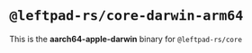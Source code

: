 # `@leftpad-rs/core-darwin-arm64`

This is the **aarch64-apple-darwin** binary for `@leftpad-rs/core`
